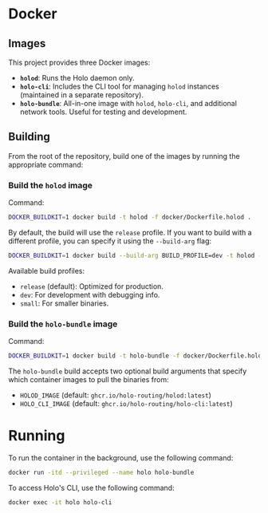 # Docker

## Images

This project provides three Docker images:

- **`holod`**: Runs the Holo daemon only.
- **`holo-cli`**: Includes the CLI tool for managing `holod` instances (maintained in a separate repository).
- **`holo-bundle`**: All-in-one image with `holod`, `holo-cli`, and additional network tools. Useful for testing and development.

## Building

From the root of the repository, build one of the images by running the appropriate command:

### Build the `holod` image

Command:
```sh
DOCKER_BUILDKIT=1 docker build -t holod -f docker/Dockerfile.holod .
```

By default, the build will use the `release` profile. If you want to build with a different profile, you can specify it using the `--build-arg` flag:
```sh
DOCKER_BUILDKIT=1 docker build --build-arg BUILD_PROFILE=dev -t holod -f docker/Dockerfile.holod .
```

Available build profiles:
- `release` (default): Optimized for production.
- `dev`: For development with debugging info.
- `small`: For smaller binaries.

### Build the `holo-bundle` image

Command:
```sh
DOCKER_BUILDKIT=1 docker build -t holo-bundle -f docker/Dockerfile.holo-bundle .
```

The `holo-bundle` build accepts two optional build arguments that specify which container images to pull the binaries from:
- `HOLOD_IMAGE` (default: `ghcr.io/holo-routing/holod:latest`)
- `HOLO_CLI_IMAGE` (default: `ghcr.io/holo-routing/holo-cli:latest`)

# Running

To run the container in the background, use the following command:
```sh
docker run -itd --privileged --name holo holo-bundle
```

To access Holo's CLI, use the following command:
```sh
docker exec -it holo holo-cli
```
